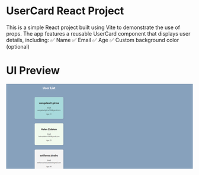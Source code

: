 # UserCard React Project

This is a simple React project built using Vite to demonstrate the use of props. The app features a reusable UserCard component that displays user details, including:
✅ Name
✅ Email
✅ Age
✅ Custom background color (optional)
# UI Preview
![UserCard Screenshot](public/screenshot.png)
